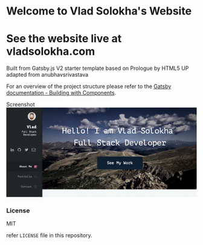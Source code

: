 # Welcome to Vlad Solokha's Website 

# See the website live at vladsolokha.com

Built from Gatsby.js V2 starter template based on Prologue by HTML5 UP adapted from anubhavsrivastava

For an overview of the project structure please refer to the [Gatsby documentation - Building with Components](https://www.gatsbyjs.org/docs/building-with-components/).

Screenshot
![Screenshot](./src/assets/img/screencap.png)


### License

MIT

refer `LICENSE` file in this repository.
